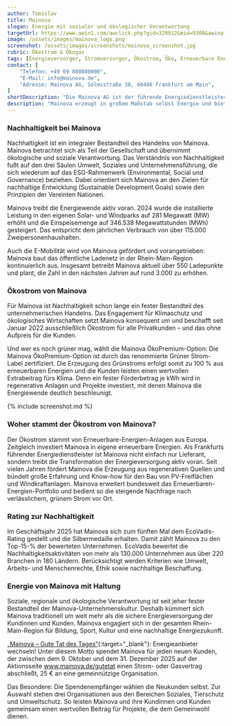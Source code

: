 ```yaml
---
author: Tomislav
title: Mainova
slogan: Energie mit sozialer und ökologischer Verantwortung
targetUrl: https://www.awin1.com/awclick.php?gid=329912&mid=9308&awinaffid=731132&linkid=4544899&clickref=
image: /assets/images/mainova_logo.png
screenshot: /assets/images/screenshots/mainova_screenshot.jpg
rubric: Ökostrom & Ökogas
tags: [Energieversorger, Stromversorger, Ökostrom, Öko, Erneuerbare Energien, Grüner Strom]
contact: [
    "Telefon: +49 69 800880000",
    "E-Mail: info@mainova.de",
    "Adresse: Mainova AG, Solmsstraße 38, 60486 Frankfurt am Main",
]
shortDescription: "Die Mainova AG ist der führende Energiedienstleister in Frankfurt am Main und Energiepartner für Privat- und Firmenkunden in ganz Deutschland. Das Unternehmen beliefert mehr als eine Million Menschen mit Strom, Gas, Wärme und Wasser."
description: "Mainova erzeugt in großem Maßstab selbst Energie und bietet neben klassischen Versorgungsinfrastrukturen auch Produkte und Dienstleistungen rund um erneuerbare Energien, Elektromobilität, Carsharing, Energieeffizienz und digitale Infrastrukturen. Unternehmen wie der Frankfurter Flughafen oder der Deutsche Bank Park setzen auf die Leistungsstärke von Mainova."
---
```


### Nachhaltigkeit bei Mainova

Nachhaltigkeit ist ein integraler Bestandteil des Handelns von Mainova. Mainova betrachtet sich als Teil der Gesellschaft und übernimmt ökologische und soziale Verantwortung. Das Verständnis von Nachhaltigkeit fußt auf den drei Säulen Umwelt, Soziales und Unternehmensführung, die sich wiederum auf das ESG-Rahmenwerk (Environmental, Social und Governance) beziehen. Dabei orientiert sich Mainova an den Zielen für nachhaltige Entwicklung (Sustainable Development Goals) sowie den Prinzipien der Vereinten Nationen.

Mainova treibt die Energiewende aktiv voran. 2024 wurde die installierte Leistung in den eigenen Solar- und Windparks auf 281 Megawatt (MW) erhöht und die Einspeisemenge auf 346.538 Megawattstunden (MWh) gesteigert. Das entspricht dem jährlichen Verbrauch von über 115.000 Zweipersonenhaushalten.

Auch die E-Mobilität wird von Mainova gefördert und vorangetrieben: Mainova baut das öffentliche Ladenetz in der Rhein-Main-Region kontinuierlich aus. Insgesamt betreibt Mainova aktuell über 550 Ladepunkte und plant, die Zahl in den nächsten Jahren auf rund 3.000 zu erhöhen.

### Ökostrom von Mainova

Für Mainova ist Nachhaltigkeit schon lange ein fester Bestandteil des unternehmerischen Handelns. Das Engagement für Klimaschutz und ökologisches Wirtschaften setzt Mainova konsequent um und beschafft seit Januar 2022 ausschließlich Ökostrom für alle Privatkunden – und das ohne Aufpreis für die Kunden.

Und wer es noch grüner mag, wählt die Mainova ÖkoPremium-Option: Die Mainova ÖkoPremium-Option ist durch das renommierte Grüner Strom-Label zertifiziert. Die Erzeugung des Grünstroms erfolgt somit zu 100 % aus erneuerbaren Energien und die Kunden leisten einen wertvollen Extrabeitrag fürs Klima. Denn ein fester Förderbetrag je kWh wird in regenerative Anlagen und Projekte investiert, mit denen Mainova die Energiewende deutlich beschleunigt.

{% include screenshot.md %}

### Woher stammt der Ökostrom von Mainova?

Der Ökostrom stammt von Erneuerbare-Energien-Anlagen aus Europa. Zeitgleich investiert Mainova in eigene erneuerbare Energien. Als Frankfurts führender Energiedienstleister ist Mainova nicht einfach nur Lieferant, sondern treibt die Transformation der Energieversorgung aktiv voran. Seit vielen Jahren fördert Mainova die Erzeugung aus regenerativen Quellen und bündelt große Erfahrung und Know-how für den Bau von PV-Freiflächen und Windkraftanlagen. Mainova erweitert bundesweit das Erneuerbaren-Energien-Portfolio und bedient so die steigende Nachfrage nach verlässlichem, grünem Strom vor Ort.

### Rating zur Nachhaltigkeit

Im Geschäftsjahr 2025 hat Mainova sich zum fünften Mal dem EcoVadis-Rating gestellt und die Silbermedaille erhalten. Damit zählt Mainova zu den Top-15-% der bewerteten Unternehmen. EcoVadis bewertet die Nachhaltigkeitsaktivitäten von mehr als 130.000 Unternehmen aus über 220 Branchen in 180 Ländern. Berücksichtigt werden Kriterien wie Umwelt, Arbeits- und Menschenrechte, Ethik sowie nachhaltige Beschaffung.

### Energie von Mainova mit Haltung

Soziale, regionale und ökologische Verantwortung ist seit jeher fester Bestandteil der Mainova-Unternehmenskultur. Deshalb kümmert sich Mainova traditionell um weit mehr als die sichere Energieversorgung der Kundinnen und Kunden. Mainova engagiert sich in der gesamten Rhein-Main-Region für Bildung, Sport, Kultur und eine nachhaltige Energiezukunft.

[„Mainova – Gute Tat des Tages“](https://www.awin1.com/awclick.php?gid=329912&mid=9308&awinaffid=731132&linkid=4544899&clickref=){:target="_blank"}: Energieanbieter wechseln! Unter diesem Motto spendet Mainova für jeden neuen Kunden, der zwischen dem 9. Oktober und dem 31. Dezember 2025 auf der Aktionsseite www.mainova.de/gutetat einen Strom- oder Gasvertrag abschließt, 25 € an eine gemeinnützige Organisation.

Das Besondere: Die Spendenempfänger wählen die Neukunden selbst. Zur Auswahl stehen drei Organisationen aus den Bereichen Soziales, Tierschutz und Umweltschutz. So leisten Mainova und ihre Kundinnen und Kunden gemeinsam einen wertvollen Beitrag für Projekte, die dem Gemeinwohl dienen.